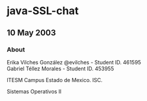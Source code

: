 # java-SSL-chat

## 10 May 2003

### About

Erika Vilches González @evilches - Student ID. 461595           
Gabriel Téllez Morales  - Student ID. 453955

ITESM Campus Estado de Mexico. ISC.

Sistemas Operativos II
